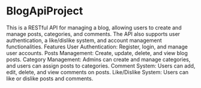 # BlogApiProject 
This is a RESTful API for managing a blog, allowing users to create and manage posts, categories, and comments. The API also supports user authentication, a like/dislike system, and account management functionalities. 
Features
User Authentication: Register, login, and manage user accounts.
Posts Management: Create, update, delete, and view blog posts.
Category Management: Admins can create and manage categories, and users can assign posts to categories.
Comment System: Users can add, edit, delete, and view comments on posts.
Like/Dislike System: Users can like or dislike posts and comments.


